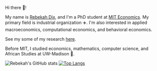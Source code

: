 Hi there 👋!

My name is [Rebekah Dix](https://rebekahanne.github.io/), and I'm a PhD student at [MIT Economics](https://economics.mit.edu/). My primary field is industrial organization ✈️. I'm also interested in applied macroeconomics, computational economics, and behavioral economics.

See my some of my research [here](https://rebekahanne.github.io/publication/). 

Before MIT, I studied economics, mathematics, computer science, and African Studies at UW-Madison 🦡.

![Rebekah's GitHub stats](https://github-readme-stats.vercel.app/api?username=rebekahanne&count_private=true&theme=dark)
[![Top Langs](https://github-readme-stats.vercel.app/api/top-langs/?username=rebekahanne&layout=compact&count_private=true&theme=dark&langs_count=10)](https://github.com/rebekahanne/github-readme-stats)


<!--
**rebekahanne/rebekahanne** is a ✨ _special_ ✨ repository because its `README.md` (this file) appears on your GitHub profile.

Here are some ideas to get you started:

- 🔭 I’m currently working on ...
- 🌱 I’m currently learning ...
- 👯 I’m looking to collaborate on ...
- 🤔 I’m looking for help with ...
- 💬 Ask me about ...
- 📫 How to reach me: ...
- 😄 Pronouns: ...
- ⚡ Fun fact: ...
-->
